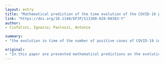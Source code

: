 ```yaml
---
layout: entry
title: "Mathematical prediction of the time evolution of the COVID-19 pandemic in Italy by a Gauss error function and Monte Carlo simulations"
link: "https://doi.org/10.1140/EPJP/S13360-020-00383-Y"
author:
- Ciufolini, Ignazio; Paolozzi, Antonio

summary:
- "the evolution in time of the number of positive cases of COVID-19 in China very well approximates a distribution of the type of the error function, that is, the integral of a normal, Gaussian distribution. We have then used such a function to study the potential evolution of the positive cases in Italy by performing a number of fits of the official data so far available. In this paper we have analyzed the available data for China and Italy."

original:
- "In this paper are presented mathematical predictions on the evolution in time of the number of positive cases in Italy of the COVID-19 pandemic based on official data and on the use of a function of the type of a Gauss error function, with four parameters, as a cumulative distribution function. We have analyzed the available data for China and Italy. The evolution in time of the number of cumulative diagnosed positive cases of COVID-19 in China very well approximates a distribution of the type of the error function, that is, the integral of a normal, Gaussian distribution. We have then used such a function to study the potential evolution in time of the number of positive cases in Italy by performing a number of fits of the official data so far available. We then found a statistical prediction for the day in which the peak of the number of daily positive cases in Italy occurs, corresponding to the flex of the fit, that is, to the change in sign of its second derivative (i.e., the change from acceleration to deceleration), as well as of the day in which a substantial attenuation of such number of daily cases is reached. We have also analyzed the predictions of the cumulative number of fatalities in both China and Italy, obtaining consistent results. We have then performed 150 Monte Carlo simulations to have a more robust prediction of the day of the above-mentioned peak and of the day of the substantial decrease in the number of daily positive cases and fatalities. Although official data have been used, those predictions are obtained with a heuristic approach since they are based on a statistical approach and do not take into account either a number of relevant issues (such as number of daily nasopharyngeal swabs, medical, social distancing, virological and epidemiological) or models of contamination diffusion."
---
```


